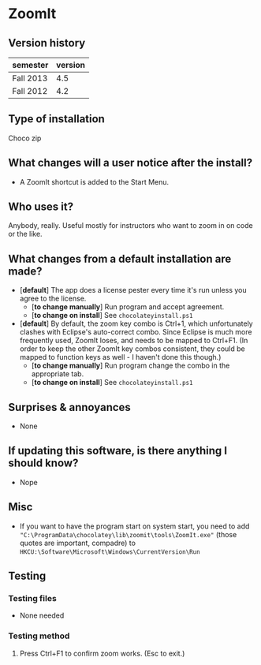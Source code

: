 # ZoomIt

## Version history

| semester | version |
| ---      | ---     |
| Fall 2013 | 4.5 |
| Fall 2012 | 4.2 |

## Type of installation

Choco zip

## What changes will a user notice after the install?

- A ZoomIt shortcut is added to the Start Menu.

## Who uses it?

Anybody, really. Useful mostly for instructors who want to zoom in on code or the like.

## What changes from a default installation are made?

- [**default**] The app does a license pester every time it's run unless you agree to the license.
  - [**to change manually**] Run program and accept agreement.
  - [**to change on install**] See `chocolateyinstall.ps1`
- [**default**] By default, the zoom key combo is Ctrl+1, which unfortunately clashes with Eclipse's auto-correct combo. Since Eclipse is much more frequently used, ZoomIt loses, and needs to be mapped to Ctrl+F1. (In order to keep the other ZoomIt key combos consistent, they could be mapped to function keys as well - I haven't done this though.)
  - [**to change manually**] Run program change the combo in the appropriate tab.
  - [**to change on install**] See `chocolateyinstall.ps1`


## Surprises & annoyances

- None

## If updating this software, is there anything I should know?

- Nope

## Misc

- If you want to have the program start on system start, you need to add `"C:\ProgramData\chocolatey\lib\zoomit\tools\ZoomIt.exe"` (those quotes are important, compadre) to `HKCU:\Software\Microsoft\Windows\CurrentVersion\Run`

## Testing

### Testing files

- None needed

### Testing method

1. Press Ctrl+F1 to confirm zoom works. (Esc to exit.)